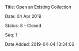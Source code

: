 Title:  Open an Existing Collection

Date:   04 Apr 2019

Status: 8 - Closed

Seq:    1

Date Added: 2019-04-04 13:34:06

